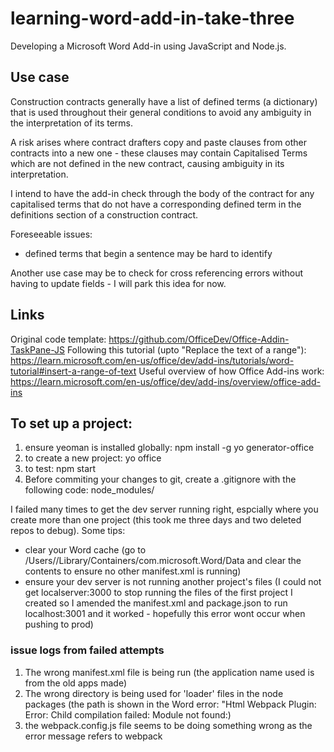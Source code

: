 # learning-word-add-in-take-three
Developing a Microsoft Word Add-in using JavaScript and Node.js. 

## Use case

Construction contracts generally have a list of defined terms (a dictionary) that is used throughout their general conditions to avoid any ambiguity in the interpretation of its terms. 

A risk arises where contract drafters copy and paste clauses from other contracts into a new one - these clauses may contain Capitalised Terms which are not defined in the new contract, causing ambiguity in its interpretation. 

I intend to have the add-in check through the body of the contract for any capitalised terms that do not have a corresponding defined term in the definitions section of a construction contract.

Foreseeable issues:
- defined terms that begin a sentence may be hard to identify

Another use case may be to check for cross referencing errors without having to update fields - I will park this idea for now.

## Links

Original code template: https://github.com/OfficeDev/Office-Addin-TaskPane-JS 
Following this tutorial (upto "Replace the text of a range"): https://learn.microsoft.com/en-us/office/dev/add-ins/tutorials/word-tutorial#insert-a-range-of-text
Useful overview of how Office Add-ins work: https://learn.microsoft.com/en-us/office/dev/add-ins/overview/office-add-ins 


## To set up a project:
1. ensure yeoman is installed globally: npm install -g yo generator-office
2. to create a new project: yo office
3. to test: npm start
4. Before commiting your changes to git, create a .gitignore with the following code: node_modules/

I failed many times to get the dev server running right, espcially where you create more than one project (this took me three days and two deleted repos to debug). Some tips:
- clear your Word cache (go to /Users/<username>/Library/Containers/com.microsoft.Word/Data and clear the contents to ensure no other manifest.xml is running)
- ensure your dev server is not running another project's files (I could not get localserver:3000 to stop running the files of the first project I created so I amended the manifest.xml and package.json to run localhost:3001 and it worked - hopefully this error wont occur when pushing to prod)

### issue logs from failed attempts
1. The wrong manifest.xml file is being run (the application name used is from the old apps made)
2. The wrong directory is being used for 'loader' files in the node packages (the path is shown in the Word error: "Html Webpack Plugin: Error: Child compilation failed: Module not found:)
3. the webpack.config.js file seems to be doing something wrong as the error message refers to webpack